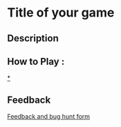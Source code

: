 # Title of your game

## Description

## How to Play :
[*](my_game.zip)
## Feedback
[Feedback and bug hunt form](https://docs.google.com/forms/d/e/1FAIpQLSdNQKSth1CNulppnU2mnryyt3h9JeF_tgfSnkPho1pQr-jkLQ/viewform?usp=sf_link)
